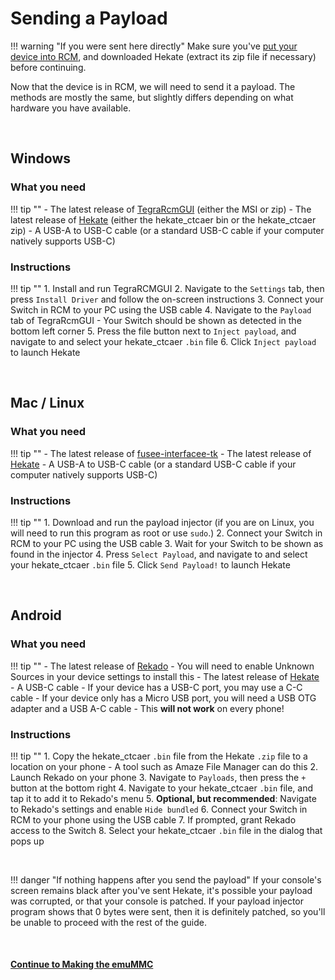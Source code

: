 

# Sending a Payload

!!! warning "If you were sent here directly"
    Make sure you've [put your device into RCM](entering_rcm.md), and downloaded Hekate (extract its zip file if necessary) before continuing.

Now that the device is in RCM, we will need to send it a payload. The methods are mostly the same, but slightly differs depending on what hardware you have available.

&nbsp;

## Windows

### What you need

!!! tip ""
    - The latest release of [TegraRcmGUI](https://github.com/eliboa/TegraRcmGUI/releases) (either the MSI or zip)
    - The latest release of [Hekate](https://github.com/CTCaer/hekate/releases/) (either the hekate_ctcaer bin or the hekate_ctcaer zip)
    - A USB-A to USB-C cable (or a standard USB-C cable if your computer natively supports USB-C)

### Instructions

!!! tip ""
    1. Install and run TegraRCMGUI
    2. Navigate to the `Settings` tab, then press `Install Driver` and follow the on-screen instructions
    3. Connect your Switch in RCM to your PC using the USB cable
    4. Navigate to the `Payload` tab of TegraRcmGUI 
    - Your Switch should be shown as detected in the bottom left corner
    5. Press the file button next to `Inject payload`, and navigate to and select your hekate_ctcaer `.bin` file
    6. Click `Inject payload` to launch Hekate

&nbsp;

## Mac / Linux

### What you need

!!! tip ""
    - The latest release of [fusee-interfacee-tk](https://github.com/nh-server/fusee-interfacee-tk/releases)
    - The latest release of [Hekate](https://github.com/CTCaer/hekate/releases/)
    - A USB-A to USB-C cable (or a standard USB-C cable if your computer natively supports USB-C)

### Instructions

!!! tip ""
    1. Download and run the payload injector (if you are on Linux, you will need to run this program as root or use `sudo`.)
    2. Connect your Switch in RCM to your PC using the USB cable
    3. Wait for your Switch to be shown as found in the injector
    4. Press `Select Payload`, and navigate to and select your hekate_ctcaer `.bin` file
    5. Click `Send Payload!` to launch Hekate

&nbsp;

## Android

### What you need

!!! tip ""
    - The latest release of [Rekado](https://github.com/MenosGrante/Rekado/releases)
        - You will need to enable Unknown Sources in your device settings to install this
    - The latest release of [Hekate](https://github.com/CTCaer/hekate/releases/)
    - A USB-C cable
        - If your device has a USB-C port, you may use a C-C cable
        - If your device only has a Micro USB port, you will need a USB OTG adapter and a USB A-C cable
            - This **will not work** on every phone!
		
### Instructions

!!! tip ""
    1. Copy the hekate_ctcaer `.bin` file from the Hekate `.zip` file to a location on your phone
    - A tool such as Amaze File Manager can do this
    2. Launch Rekado on your phone
    3. Navigate to `Payloads`, then press the `+` button at the bottom right
    4. Navigate to your hekate_ctcaer `.bin` file, and tap it to add it to Rekado's menu
    5. **Optional, but recommended**: Navigate to Rekado's settings and enable `Hide bundled`
    6. Connect your Switch in RCM to your phone using the USB cable
    7. If prompted, grant Rekado access to the Switch
    8. Select your hekate_ctcaer `.bin` file in the dialog that pops up

&nbsp;

!!! danger "If nothing happens after you send the payload"
    If your console's screen remains black after you've sent Hekate, it's possible your payload was corrupted, or that your console is patched. If your payload injector program shows that 0 bytes were sent, then it is definitely patched, so you'll be unable to proceed with the rest of the guide.

&nbsp;

#### [Continue to Making the emuMMC <i class="fa fa-arrow-circle-right fa-lg"></i>](making_emummc.md)
